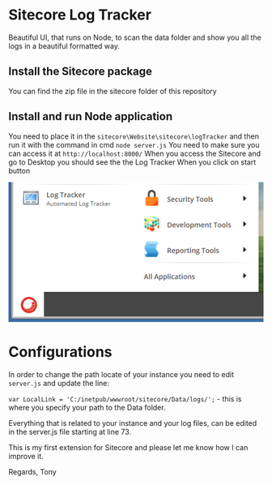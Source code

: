 # Sitecore Log Tracker
Beautiful UI, that runs on Node, to scan the data folder and show you all the logs in a beautiful formatted way.

## Install the Sitecore package
You can find the zip file in the sitecore folder of this repository
## Install and run Node application
You need to place it in the `sitecore\Website\sitecore\logTracker` and then run it with the command in cmd `node server.js`
You need to make sure you can access it at `http://localhost:8000/`
When you access the Sitecore and go to Desktop you should see the the Log Tracker When you click on start button

![Desktop](/images/desktop.PNG?raw=true "The way it looks in Start Menu")

# Configurations
In order to change the path locate of your instance you need to edit `server.js` and update the line:

`var LocalLink = 'C:/inetpub/wwwroot/sitecore/Data/logs/';` - this is where you specify your path to the Data folder.

Everything that is related to your instance and your log files, can be edited in the server.js file starting at line 73.

This is my first extension for Sitecore and please let me know how I can improve it.

Regards,
Tony
